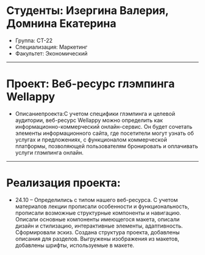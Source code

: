 # Студенты: Изергина Валерия, Домнина Екатерина
- Группа: СТ-22
- Специализация: Маркетинг
- Факультет: Экономический
---
# Проект: Веб-ресурс глэмпинга Wellappy
- Описаниепроекта:С учетом специфики глэмпинга и целевой аудитории, веб-ресурс Wellappy можно определить как информационно-коммерческий онлайн-сервис. Он будет сочетать элементы информационного сайта, где посетители могут узнать об услугах и предложениях, с функционалом коммерческой платформы, позволяющей пользователям бронировать и оплачивать услуги глэмпинга онлайн.
---
# Реализация проекта:
- 24.10 – Определились  с типом нашего веб-ресурса. С учетом материалов лекции прописали особенности и функциональность, прописали возможные структурные компоненты и навигацию. Описали основные компоненты имеющегося макета, описали дизайн и стилизацию, интерактивные элементы, адаптивность. Сформировали эскиз. Создана структура проекта, добавлены описания для разделов. Выгружены изображения из макетов, добавлены шрифты, используемые в макете.